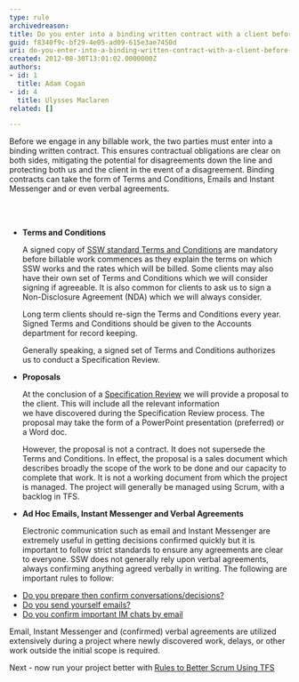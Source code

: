 ```yaml
---
type: rule
archivedreason: 
title: Do you enter into a binding written contract with a client before doing any billable work?
guid: f8340f9c-bf29-4e05-ad09-615e3ae7450d
uri: do-you-enter-into-a-binding-written-contract-with-a-client-before-doing-any-billable-work
created: 2012-08-30T13:01:02.0000000Z
authors:
- id: 1
  title: Adam Cogan
- id: 4
  title: Ulysses Maclaren
related: []

---
```



<p>​
                    Before we&#160;engage&#160;in any billable work, the two parties must enter into a binding
                    written contract. This ensures contractual obligations are clear on both sides,
                    mitigating the potential for disagreements down the line and protecting both us                    and the client in the event of a disagreement. Binding contracts can take the form
                    of Terms and Conditions, Emails and Instant Messenger and or even verbal
                    agreements.
                </p>
<br><excerpt class='endintro'></excerpt><br>
<ul>
                    <li><strong>Terms and Conditions</strong>
                    <p>
                        A signed copy of <a href="http&#58;//www.ssw.com.au/SSW/Standards/Forms/ConsultingOrderTermsConditions.aspx">
                            SSW standard Terms and Conditions</a> are mandatory before billable work commences
                        as they explain the terms on which SSW works and the rates which will be billed.
                        Some clients may also have their own set of Terms and Conditions which we&#160;will
                        consider signing if agreeable. It is also common for clients to ask us&#160;to
                        sign a Non-Disclosure Agreement (NDA) which we&#160;will always consider.
                    </p>
                    <p>
                        Long term clients should re-sign the Terms and Conditions every year. Signed Terms
                        and Conditions should be given to the&#160;Accounts department for record keeping.
                    </p>
                    <p>
                        Generally speaking, a signed set of Terms and Conditions authorizes us&#160;to conduct
                        a Specification Review.
                    </p>
</li>
                    <li><strong>Proposals&#160;</strong><p>
                        At the conclusion of a <a href="http&#58;//sharepoint.ssw.com.au/Standards/Management/RulesToBetterProjectManagement/Pages/SpecificationReview.aspx">Specification Review</a>&#160;we&#160;will provide a proposal to the client.&#160;This&#160;will include all the relevant information
                        we&#160;have&#160;discovered during the Specification Review process. The proposal may take
                        the form of a PowerPoint presentation (preferred) or a Word doc.
                    </p>
                    <p>
                        However, the proposal is not a contract. It does not supersede the Terms and Conditions. In effect, 
                        the proposal is a sales document which describes broadly the scope of the work to be done and our                        capacity to complete that work. It is not a working document from which the project is managed. 
                        The project will generally be managed using&#160;Scrum, with a backlog in TFS.</p>
</li>
                    <li><strong>Ad Hoc Emails, Instant Messenger and Verbal Agreements</strong>
                    <p>
                        Electronic communication such as email and Instant Messenger are extremely useful
                        in getting decisions confirmed quickly but it is important to follow strict standards
                        to ensure any agreements are clear to everyone. SSW does not generally rely upon
                        verbal agreements, always confirming anything agreed verbally in writing. The following
                        are important rules to follow&#58;
                    </p></li>
                    </ul>
            <ul>
                <li><a href="/Communication/RulesToBetterEmail/Pages/PrepareAndConfirm.aspx">Do you
                    prepare then confirm conversations/decisions?</a></li>
                <li><a href="/Communication/RulesToBetterEmail/Pages/EmailToMyself.aspx">Do you send
                    yourself emails?</a></li>
                <li><a href="http&#58;//www.ssw.com.au/ssw/Standards/Rules/RulestoBetterInstantMessenger.aspx#ImportantChatsEmail">
                    Do you confirm important IM chats by email</a></li>
            </ul>
            <p>
                Email, Instant Messenger and (confirmed) verbal agreements are utilized extensively
                during a project where newly discovered work, delays, or other work outside the
                initial scope is required.&#160;&#160;&#160;&#160;&#160;&#160;&#160;&#160;&#160;&#160;&#160; </p>
            <p>
                Next - now run your project better with 
                    <a href="/Management/RulesToBetterScrumUsingTFS/Pages/default.aspx">Rules to Better Scrum Using TFS</a>            </p>


